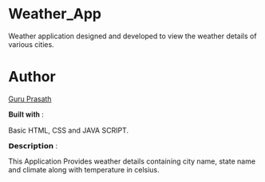 # Weather_App

Weather application designed and developed to view the weather details of various cities.

# Author

<a href="https://github.com/guruk05">Guru Prasath</a>

𝐁𝐮𝐢𝐥𝐭 𝐰𝐢𝐭𝐡 :

Basic HTML, CSS and JAVA SCRIPT.

𝗗𝗲𝘀𝗰𝗿𝗶𝗽𝘁𝗶𝗼𝗻 :

This Application Provides weather details containing city name, state name and climate along with temperature in celsius.
